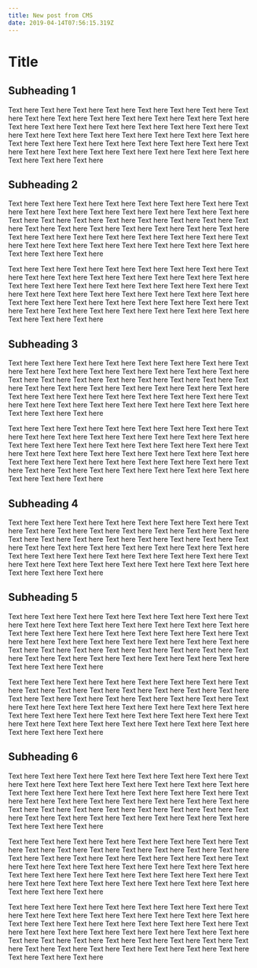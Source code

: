 ```yaml
---
title: New post from CMS
date: 2019-04-14T07:56:15.319Z
---
```

# Title

## Subheading 1

Text here Text here Text here Text here Text here Text here Text here Text here Text here Text here Text here Text here Text here Text here Text here Text here Text here Text here Text here Text here Text here Text here Text here Text here Text here Text here Text here Text here Text here Text here Text here Text here Text here Text here Text here Text here Text here Text here Text here Text here Text here Text here Text here Text here Text here Text here Text here Text here 

## Subheading 2

Text here Text here Text here Text here Text here Text here Text here Text here Text here Text here Text here Text here Text here Text here Text here Text here Text here Text here Text here Text here Text here Text here Text here Text here Text here Text here Text here Text here Text here Text here Text here Text here Text here Text here Text here Text here Text here Text here Text here Text here Text here Text here Text here Text here Text here Text here Text here Text here 

Text here Text here Text here Text here Text here Text here Text here Text here Text here Text here Text here Text here Text here Text here Text here Text here Text here Text here Text here Text here Text here Text here Text here Text here Text here Text here Text here Text here Text here Text here Text here Text here Text here Text here Text here Text here Text here Text here Text here Text here Text here Text here Text here Text here Text here Text here Text here Text here 

## Subheading 3

Text here Text here Text here Text here Text here Text here Text here Text here Text here Text here Text here Text here Text here Text here Text here Text here Text here Text here Text here Text here Text here Text here Text here Text here Text here Text here Text here Text here Text here Text here Text here Text here Text here Text here Text here Text here Text here Text here Text here Text here Text here Text here Text here Text here Text here Text here Text here Text here 

Text here Text here Text here Text here Text here Text here Text here Text here Text here Text here Text here Text here Text here Text here Text here Text here Text here Text here Text here Text here Text here Text here Text here Text here Text here Text here Text here Text here Text here Text here Text here Text here Text here Text here Text here Text here Text here Text here Text here Text here Text here Text here Text here Text here Text here Text here Text here Text here 

## Subheading 4

Text here Text here Text here Text here Text here Text here Text here Text here Text here Text here Text here Text here Text here Text here Text here Text here Text here Text here Text here Text here Text here Text here Text here Text here Text here Text here Text here Text here Text here Text here Text here Text here Text here Text here Text here Text here Text here Text here Text here Text here Text here Text here Text here Text here Text here Text here Text here Text here 

## Subheading 5

Text here Text here Text here Text here Text here Text here Text here Text here Text here Text here Text here Text here Text here Text here Text here Text here Text here Text here Text here Text here Text here Text here Text here Text here Text here Text here Text here Text here Text here Text here Text here Text here Text here Text here Text here Text here Text here Text here Text here Text here Text here Text here Text here Text here Text here Text here Text here Text here 

Text here Text here Text here Text here Text here Text here Text here Text here Text here Text here Text here Text here Text here Text here Text here Text here Text here Text here Text here Text here Text here Text here Text here Text here Text here Text here Text here Text here Text here Text here Text here Text here Text here Text here Text here Text here Text here Text here Text here Text here Text here Text here Text here Text here Text here Text here Text here Text here 

## Subheading 6

Text here Text here Text here Text here Text here Text here Text here Text here Text here Text here Text here Text here Text here Text here Text here Text here Text here Text here Text here Text here Text here Text here Text here Text here Text here Text here Text here Text here Text here Text here Text here Text here Text here Text here Text here Text here Text here Text here Text here Text here Text here Text here Text here Text here Text here Text here Text here Text here 

Text here Text here Text here Text here Text here Text here Text here Text here Text here Text here Text here Text here Text here Text here Text here Text here Text here Text here Text here Text here Text here Text here Text here Text here Text here Text here Text here Text here Text here Text here Text here Text here Text here Text here Text here Text here Text here Text here Text here Text here Text here Text here Text here Text here Text here Text here Text here Text here 

Text here Text here Text here Text here Text here Text here Text here Text here Text here Text here Text here Text here Text here Text here Text here Text here Text here Text here Text here Text here Text here Text here Text here Text here Text here Text here Text here Text here Text here Text here Text here Text here Text here Text here Text here Text here Text here Text here Text here Text here Text here Text here Text here Text here Text here Text here Text here Text here
